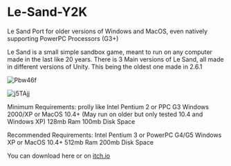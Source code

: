# Le-Sand-Y2K
Le Sand Port for older versions of Windows and MacOS, even natively supporting PowerPC Processors (G3+)

Le Sand is a small simple sandbox game, meant to run on any computer made in the last like 20 years.
There is 3 Main versions of Le Sand, all made in different versions of Unity. This being the oldest one made in 2.6.1

![Pbw46f](https://github.com/Jvncti0n/Le-Sand-Y2K/assets/116232071/bad6b472-4b08-48fd-b865-9cd038a531f7)

![j5TAjj](https://github.com/Jvncti0n/Le-Sand-Y2K/assets/116232071/09e36867-9b90-40f7-b998-6a83be15ebbf)



Minimum Requirements:
prolly like Intel Pentium 2 or PPC G3
Windows 2000/XP or MacOS 10.4+ (May run on older but only tested 10.4 and Windows XP)
128mb Ram
100mb Disk Space

Recommended Requirements:
Intel Pentium 3 or PowerPC G4/G5
Windows XP or MacOS 10.4+
512mb Ram
200mb Disk Space

You can download here or on [itch.io](https://bennyy2k.itch.io/le-sand-y2k)


